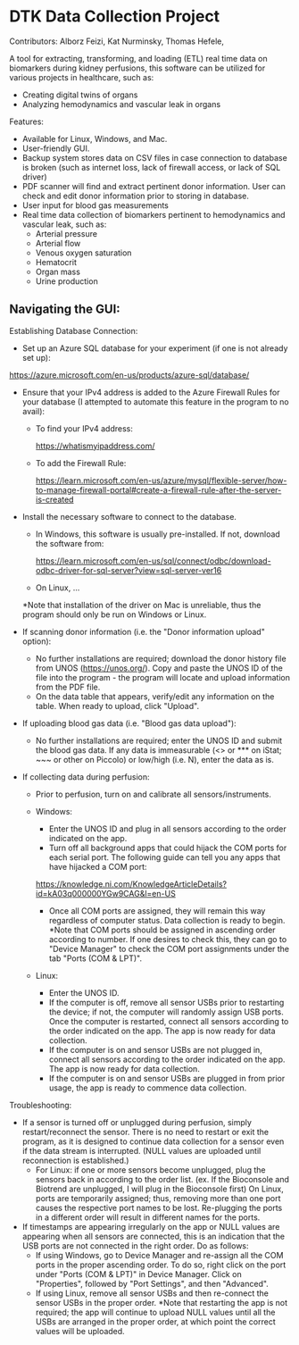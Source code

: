 # DTK Data Collection Project
Contributors: Alborz Feizi, Kat Nurminsky, Thomas Hefele,

A tool for extracting, transforming, and loading (ETL) real time data on biomarkers during kidney perfusions, this software can be utilized for various projects in healthcare, such as:
- Creating digital twins of organs
- Analyzing hemodynamics and vascular leak in organs

Features:
- Available for Linux, Windows, and Mac.
- User-friendly GUI.
- Backup system stores data on CSV files in case connection to database is broken (such as internet loss, lack of firewall access, or lack of SQL driver)
- PDF scanner will find and extract pertinent donor information. User can check and edit donor information prior to storing in database.
- User input for blood gas measurements
- Real time data collection of biomarkers pertinent to hemodynamics and vascular leak, such as:
  - Arterial pressure
  - Arterial flow
  - Venous oxygen saturation
  - Hematocrit
  - Organ mass
  - Urine production

Navigating the GUI:
- 

Establishing Database Connection:
- Set up an Azure SQL database for your experiment (if one is not already set up):

https://azure.microsoft.com/en-us/products/azure-sql/database/

- Ensure that your IPv4 address is added to the Azure Firewall Rules for your database (I attempted to automate this feature in the program to no avail):
  - To find your IPv4 address: 
  
    https://whatismyipaddress.com/
    
  - To add the Firewall Rule: 
  
    https://learn.microsoft.com/en-us/azure/mysql/flexible-server/how-to-manage-firewall-portal#create-a-firewall-rule-after-the-server-is-created

- Install the necessary software to connect to the database. 
  - In Windows, this software is usually pre-installed. If not, download the software from:

    https://learn.microsoft.com/en-us/sql/connect/odbc/download-odbc-driver-for-sql-server?view=sql-server-ver16
    
  - On Linux, ...

  *Note that installation of the driver on Mac is unreliable, thus the program should only be run on Windows or Linux.

- If scanning donor information (i.e. the "Donor information upload" option):
  - No further installations are required; download the donor history file from UNOS (https://unos.org/). Copy and paste the UNOS ID of the file into the 
  program - the program will locate and upload information from the PDF file.  
  - On the data table that appears, verify/edit any information on the table. When ready to upload, click "Upload".
  
- If uploading blood gas data (i.e. "Blood gas data upload"):
  - No further installations are required; enter the UNOS ID and submit the blood gas data. If any data is immeasurable (<> or *** on iStat; ~~~ or other 
  on Piccolo) or low/high (i.e. <N or >N), enter the data as is.
  
- If collecting data during perfusion:
  - Prior to perfusion, turn on and calibrate all sensors/instruments.
  - Windows:
    - Enter the UNOS ID and plug in all sensors according to the order indicated on the app.
    - Turn off all background apps that could hijack the COM ports for each serial port. The following guide can tell you any apps that have hijacked
    a COM port:
    
    https://knowledge.ni.com/KnowledgeArticleDetails?id=kA03q000000YGw9CAG&l=en-US

    - Once all COM ports are assigned, they will remain this way regardless of computer status. Data collection is ready to begin.
    *Note that COM ports should be assigned in ascending order according to number. If one desires to check this, they can go to "Device Manager" to check
    the COM port assignments under the tab "Ports (COM & LPT)".
  - Linux:
    - Enter the UNOS ID.
    - If the computer is off, remove all sensor USBs prior to restarting the device; if not, the computer will randomly assign USB ports. Once the computer
    is restarted, connect all sensors according to the order indicated on the app. The app is now ready for data collection.
    - If the computer is on and sensor USBs are not plugged in, connect all sensors according to the order indicated on the app. The app is now ready for 
    data collection.
    - If the computer is on and sensor USBs are plugged in from prior usage, the app is ready to commence data collection.
    
Troubleshooting:
- If a sensor is turned off or unplugged during perfusion, simply restart/reconnect the sensor. There is no need to restart or exit the program, as it is
designed to continue data collection for a sensor even if the data stream is interrupted. (NULL values are uploaded until reconnection is established.)
  - For Linux: if one or more sensors become unplugged, plug the sensors back in according to the order list. (ex. If the Bioconsole and Biotrend are
  unplugged, I will plug in the Bioconsole first) On Linux, ports are temporarily assigned; thus, removing more than one port causes the respective port
  names to be lost. Re-plugging the ports in a different order will result in different names for the ports.
- If timestamps are appearing irregularly on the app or NULL values are appearing when all sensors are connected, this is an indication that the USB ports are not connected in the right order. Do as follows:
  - If using Windows, go to Device Manager and re-assign all the COM ports in the proper ascending order. To do so, right click on the port under "Ports 
  (COM & LPT)" in Device Manager. Click on "Properties", followed by "Port Settings", and then "Advanced".
  - If using Linux, remove all sensor USBs and then re-connect the sensor USBs in the proper order.
  *Note that restarting the app is not required; the app will continue to upload NULL values until all the USBs are arranged in the proper order, at which
  point the correct values will be uploaded.
